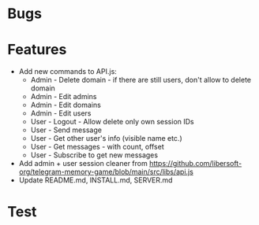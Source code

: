 # Bugs

# Features

- Add new commands to API.js:
  - Admin - Delete domain - if there are still users, don't allow to delete domain
  - Admin - Edit admins
  - Admin - Edit domains
  - Admin - Edit users
  - User - Logout - Allow delete only own session IDs
  - User - Send message
  - User - Get other user's info (visible name etc.)
  - User - Get messages - with count, offset
  - User - Subscribe to get new messages
- Add admin + user session cleaner from https://github.com/libersoft-org/telegram-memory-game/blob/main/src/libs/api.js
- Update README.md, INSTALL.md, SERVER.md

# Test
